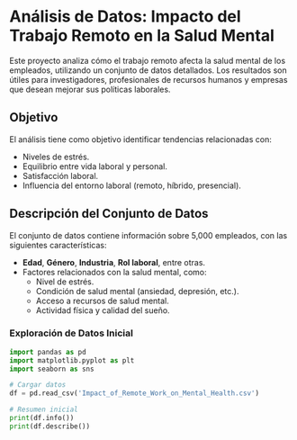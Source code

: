 # Análisis de Datos: Impacto del Trabajo Remoto en la Salud Mental

Este proyecto analiza cómo el trabajo remoto afecta la salud mental de los empleados, utilizando un conjunto de datos detallados. Los resultados son útiles para investigadores, profesionales de recursos humanos y empresas que desean mejorar sus políticas laborales.

## Objetivo

El análisis tiene como objetivo identificar tendencias relacionadas con:
- Niveles de estrés.
- Equilibrio entre vida laboral y personal.
- Satisfacción laboral.
- Influencia del entorno laboral (remoto, híbrido, presencial).

## Descripción del Conjunto de Datos

El conjunto de datos contiene información sobre 5,000 empleados, con las siguientes características:
- **Edad**, **Género**, **Industria**, **Rol laboral**, entre otras.
- Factores relacionados con la salud mental, como:
  - Nivel de estrés.
  - Condición de salud mental (ansiedad, depresión, etc.).
  - Acceso a recursos de salud mental.
  - Actividad física y calidad del sueño.

### Exploración de Datos Inicial

```python
import pandas as pd
import matplotlib.pyplot as plt
import seaborn as sns

# Cargar datos
df = pd.read_csv('Impact_of_Remote_Work_on_Mental_Health.csv')

# Resumen inicial
print(df.info())
print(df.describe())
